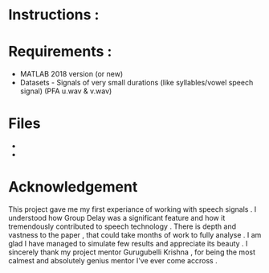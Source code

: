 # Instructions : 

# Requirements : 
- MATLAB 2018 version (or new) 
- Datasets - Signals of very small durations (like syllables/vowel speech signal) (PFA u.wav & v.wav)

# Files 
-
-


# Acknowledgement

This project gave me my first experiance of working with speech signals . I understood how Group Delay was a significant feature 
and how it tremendously contributed to speech technology . There is depth and vastness to the paper , that could take months of work
to fully analyse . I am glad I have managed to simulate few results and appreciate its beauty . I sincerely thank my project mentor
Gurugubelli Krishna , for being the most calmest and absolutely genius mentor I've ever come accross . 







